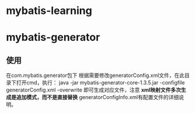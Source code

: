 # mybatis-learning
# mybatis-generator
## 使用
在com.mybatis.generator包下
根据需要修改generatorConfig.xml文件，在此目录下打开cmd，执行：
        java -jar mybatis-generator-core-1.3.5.jar -configfile generatorConfig.xml -overwrite
即可生成对应文件，注意 **xml映射文件多次生成是追加模式，而不是直接替换**
generatorConfigInfo.xml有配置文件的详细说明。
